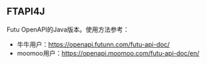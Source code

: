## FTAPI4J

Futu OpenAPI的Java版本。使用方法参考：
* 牛牛用户：https://openapi.futunn.com/futu-api-doc/
* moomoo用户：https://openapi.moomoo.com/futu-api-doc/en/